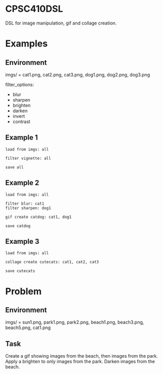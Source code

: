 # CPSC410DSL
DSL for image manipulation, gif and collage creation. 


# Examples
## Environment
imgs/ = cat1.png, cat2.png, cat3.png, dog1.png, dog2.png, dog3.png

filter_options:
- blur
- sharpen 
- brighten
- darken
- invert
- contrast


## Example 1
```
load from imgs: all

filter vignette: all

save all
```

## Example 2
```
load from imgs: all

filter blur: cat1
filter sharpen: dog1

gif create catdog: cat1, dog1

save catdog
```

## Example 3
```
load from imgs: all

collage create cutecats: cat1, cat2, cat3

save cutecats
```

# Problem
## Environment
imgs/ = sun1.png, park1.png, park2.png, beach1.png, beach3.png, beach5.png, cat1.png

## Task
Create a gif showing images from the beach, then images from the park. Apply a brighten to only images from the park. Darken images from the beach.


